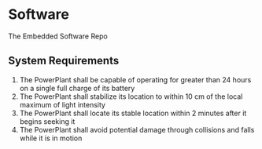 # Software
The Embedded Software Repo


## System Requirements

1. The PowerPlant shall be capable of operating for greater than 24 hours on a single full charge of its battery
2. The PowerPlant shall stabilize its location to within 10 cm of the local maximum of light intensity
3. The PowerPlant shall locate its stable location within 2 minutes after it begins seeking it
4. The PowerPlant shall avoid potential damage through collisions and falls while it is in motion
